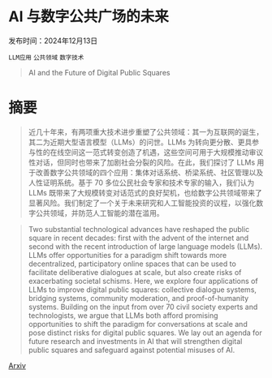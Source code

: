 # AI 与数字公共广场的未来

发布时间：2024年12月13日

`LLM应用` `公共领域` `数字技术`

> AI and the Future of Digital Public Squares

# 摘要

> 近几十年来，有两项重大技术进步重塑了公共领域：其一为互联网的诞生，其二为近期大型语言模型（LLMs）的问世。LLMs 为转向更分散、更具参与性的在线空间这一范式转变创造了机遇，这些空间可用于大规模推动审议性对话，但同时也带来了加剧社会分裂的风险。在此，我们探讨了 LLMs 用于改善数字公共领域的四个应用：集体对话系统、桥梁系统、社区管理以及人性证明系统。基于 70 多位公民社会专家和技术专家的输入，我们认为 LLMs 既带来了大规模转变对话范式的良好契机，也给数字公共领域带来了显著风险。我们制定了一个关于未来研究和人工智能投资的议程，以强化数字公共领域，并防范人工智能的潜在滥用。

> Two substantial technological advances have reshaped the public square in recent decades: first with the advent of the internet and second with the recent introduction of large language models (LLMs). LLMs offer opportunities for a paradigm shift towards more decentralized, participatory online spaces that can be used to facilitate deliberative dialogues at scale, but also create risks of exacerbating societal schisms. Here, we explore four applications of LLMs to improve digital public squares: collective dialogue systems, bridging systems, community moderation, and proof-of-humanity systems. Building on the input from over 70 civil society experts and technologists, we argue that LLMs both afford promising opportunities to shift the paradigm for conversations at scale and pose distinct risks for digital public squares. We lay out an agenda for future research and investments in AI that will strengthen digital public squares and safeguard against potential misuses of AI.

[Arxiv](https://arxiv.org/abs/2412.09988)
